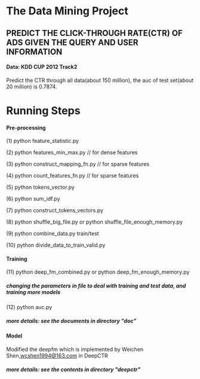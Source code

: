 # The Data Mining Project
## PREDICT THE CLICK-THROUGH RATE(CTR) OF ADS GIVEN THE QUERY AND USER INFORMATION
#### Data: KDD CUP 2012 Track2
Predict the CTR through all data(about 150 million), the auc of test set(about 20 million) is 0.7874.

# Running Steps

#### Pre-processing
(1) python feature_statistic.py

(2) python features_min_max.py // for dense features

(3) python construct_mapping_fn.py  // for sparse features

(4) python count_features_fn.py  // for sparse features

(5) python tokens_vector.py

(6) python sum_idf.py

(7) python construct_tokens_vectors.py 

(8) python shuffle_big_file.py or python shuffle_file_enough_memory.py  

(9) python combine_data.py train/test

(10) python divide_data_to_train_valid.py

#### Training

(11) python deep_fm_combined.py or python deep_fm_enough_memory.py

##### changing the parameters in file to deal with training and test data, and training more models

(12) python auc.py

##### more details: see the documents in directory "doc"

#### Model
Modified the deepfm which is implemented by Weichen Shen,wcshen1994@163.com in DeepCTR
##### more details: see the contents in directory "deepctr"
